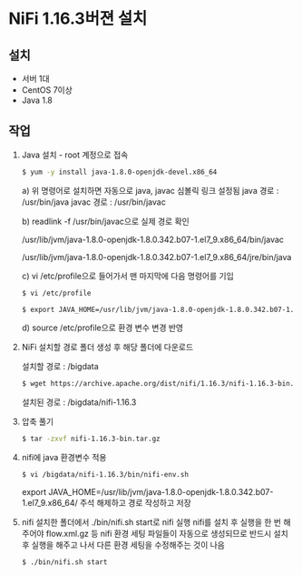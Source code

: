 # NiFi 1.16.3버젼 설치

## 설치 
- 서버 1대
- CentOS 7이상
- Java 1.8

## 작업
1. Java 설치 - root 계정으로 접속
	```bash
	$ yum -y install java-1.8.0-openjdk-devel.x86_64
	```
  
 	 a) 위 명령어로 설치하면 자동으로 java, javac 심볼릭 링크 설정됨
  	java 경로 : /usr/bin/java
	javac 경로 : /usr/bin/javac
  
 	 b) readlink -f /usr/bin/javac으로 실제 경로 확인
	 
 	 /usr/lib/jvm/java-1.8.0-openjdk-1.8.0.342.b07-1.el7_9.x86_64/bin/javac
	 
	  /usr/lib/jvm/java-1.8.0-openjdk-1.8.0.342.b07-1.el7_9.x86_64/jre/bin/java
  
	  c) vi /etc/profile으로 들어가서 맨 마지막에 다음 명령어를 기입
  
  	```bash
	$ vi /etc/profile
	```
  
  
 	 ```bash
	$ export JAVA_HOME=/usr/lib/jvm/java-1.8.0-openjdk-1.8.0.342.b07-1.el7_9.x86_64/
	 ```



	  d) source /etc/profile으로 환경 변수 변경 반영
  
  
2. NiFi 설치할 경로 폴더 생성 후 해당 폴더에 다운로드

  	설치할 경로 : /bigdata
  
	```bash
	$ wget https://archive.apache.org/dist/nifi/1.16.3/nifi-1.16.3-bin.tar.gz   
	```
	
  	설치된 경로 : /bigdata/nifi-1.16.3
  
3. 압축 풀기
	```bash
	$ tar -zxvf nifi-1.16.3-bin.tar.gz  
	```
  
4. nifi에 java 환경변수 적용
 	```bash
	$ vi /bigdata/nifi-1.16.3/bin/nifi-env.sh
	```
	 export JAVA_HOME=/usr/lib/jvm/java-1.8.0-openjdk-1.8.0.342.b07-1.el7_9.x86_64/
	 주석 해제하고 경로 작성하고 저장
 
5. nifi 설치한 폴더에서 ./bin/nifi.sh start로 nifi 실행
 	  nifi를 설치 후 실행을 한 번 해주어야 flow.xml.gz 등 nifi 환경 세팅 파일들이 자동으로 생성되므로
  	 반드시 설치 후 실행을 해주고 나서 다른 환경 세팅을 수정해주는 것이 나음
 	```bash
	$ ./bin/nifi.sh start
	```

 

 
 
